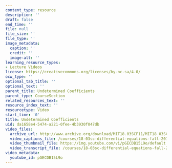 ```yaml
---
content_type: resource
description: ''
draft: false
end_time: ''
file: null
file_size: ''
file_type: ''
image_metadata:
  caption: ''
  credit: ''
  image-alt: ''
learning_resource_types:
- Lecture Videos
license: https://creativecommons.org/licenses/by-nc-sa/4.0/
ocw_type: ''
optional_tab_title: ''
optional_text: ''
parent_title: Undetermined Coefficients
parent_type: CourseSection
related_resources_text: ''
resource_index_text: ''
resourcetype: Video
start_time: '0'
title: Undetermined Coefficients
uid: da1658e4-5474-a221-0fee-4b3930f047db
video_files:
  archive_url: http://www.archive.org/download/MIT18.03SCF11/MIT18_03SC_110720_D6_300k.mp4
  video_captions_file: /courses/18-03sc-differential-equations-fall-2011/57bbc0e536df59eaa1cfc0c712db60de_pGECDB15L9o.vtt
  video_thumbnail_file: https://img.youtube.com/vi/pGECDB15L9o/default.jpg
  video_transcript_file: /courses/18-03sc-differential-equations-fall-2011/cbf469e333853f4a2df018b97611f778_pGECDB15L9o.pdf
video_metadata:
  youtube_id: pGECDB15L9o
---
```

